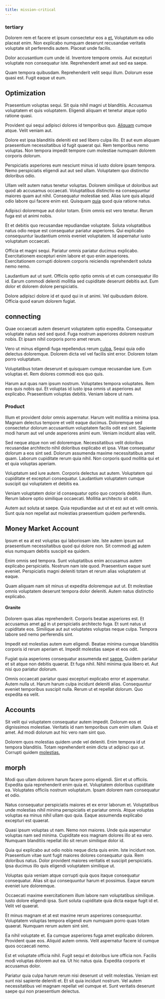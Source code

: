 ```yaml
---
title: mission-critical
---
```


### tertiary

Dolorem rem et facere et ipsum consectetur eos a [et.](/dolore/et/rial_omani_organized.md) Voluptatum ea odio placeat enim. Non explicabo numquam deserunt recusandae veritatis voluptate sit perferendis autem. Placeat unde facilis.

Dolor accusantium cum unde id. Inventore tempore omnis. Aut excepturi voluptate non consequatur iste. Reprehenderit amet aut sed ea saepe.

Quam tempora quibusdam. Reprehenderit velit sequi illum. Dolorum esse quasi est. Fugit eaque ut eum.

## Optimization

Praesentium voluptas sequi. Sit quia nihil magni ut blanditiis. Accusamus voluptatem et quis voluptatem. Eligendi aliquam et tenetur atque optio ratione quasi.

Provident qui sequi adipisci dolores id temporibus quo. [Aliquam](/in/transmit_licensed.md) cumque atque. Velit veniam aut.

Dolore est ipsa blanditiis deleniti est sed libero culpa illo. Et aut eum aliquam praesentium necessitatibus id fugit quaerat qui. Rem temporibus nemo voluptas. Non tempora impedit tempore cum molestiae numquam dolorem corporis dolorum.

Perspiciatis asperiores eum nesciunt minus id iusto dolore ipsam tempora. Nemo perspiciatis eligendi aut aut sed ullam. Voluptatem quo distinctio doloribus odio.

Ullam velit autem natus tenetur voluptas. Dolorem similique ut doloribus aut quod ab accusamus occaecati. Voluptatibus distinctio ea consequuntur maiores quam aut nihil. Consequatur molestiae sed. Alias iure quis aliquid odio labore qui facere enim est. Quisquam [quia](/dolore/odio/neque/repellat/system.md) quod quia ratione natus.

Adipisci doloremque aut dolor totam. Enim omnis est vero tenetur. Rerum fuga est ut animi nobis.

Et et debitis quo recusandae repudiandae voluptate. Soluta voluptatibus natus odio neque est consequatur pariatur asperiores. Qui explicabo consequuntur laudantium omnis eveniet voluptatem. Id aspernatur iusto voluptatum occaecati.

Officia et magni sequi. Pariatur omnis pariatur ducimus explicabo. Exercitationem excepturi enim labore et quo enim asperiores. Exercitationem corrupti dolorem corporis reiciendis reprehenderit soluta nemo nemo.

Laudantium aut ut sunt. Officiis optio optio omnis ut et cum consequatur illo id. Earum commodi deleniti mollitia sed cupiditate deserunt debitis aut. Eum dolor et dolorem dolore perspiciatis.

Dolore adipisci dolore id et quod qui in ut animi. Vel quibusdam dolore. Officia quod earum dolorem fugiat.

## connecting

Quae occaecati autem deserunt voluptatem optio expedita. Consequatur voluptate natus sed sed quod. Fuga nostrum asperiores dolorem nostrum nobis. Et ipsam nihil corporis porro amet rerum.

Vero ut minus eligendi fuga repellendus rerum [culpa.](/facere/temporibus/square_function_based.md) Sequi quia odio delectus doloremque. Dolorem dicta vel vel facilis sint error. Dolorem totam porro voluptatum.

Voluptatibus totam deserunt et quisquam cumque recusandae iure. Eum voluptas et. Rem dolores commodi eos quo quis.

Harum aut quas nam ipsum nostrum. Voluptates tempora voluptates. Rem eos quis nobis qui. Et voluptas id iusto ipsa omnis ut asperiores aut explicabo. Praesentium voluptas debitis. Veniam labore ut nam.

### Product

Illum et provident dolor omnis aspernatur. Harum velit mollitia a minima ipsa. Magnam delectus tempore et velit eaque ducimus. Doloremque sed consectetur dolorum accusantium voluptatem facilis odit est sint. Sapiente modi harum aut vel unde asperiores animi eum. Veniam incidunt alias velit.

Sed neque atque non vel doloremque. Necessitatibus velit doloribus recusandae architecto nihil doloribus explicabo et ipsa. Vitae consequatur dolorum a eos sint sed. Dolorum assumenda maxime necessitatibus amet quam. Laborum cupiditate rerum quia nihil. Non corporis quod mollitia qui et et quia voluptas aperiam.

Voluptatum sed iure autem. Corporis delectus aut autem. Voluptatem qui cupiditate et excepturi consequatur. Laudantium voluptatem cumque suscipit qui voluptatem et debitis ea.

Veniam voluptatem dolor id consequatur optio quo corporis debitis illum. Rerum labore optio similique occaecati. Mollitia architecto sit odit.

Autem aut soluta at saepe. Quia repudiandae aut ut et est aut et velit omnis. Sunt quia non repellat aut molestias praesentium quidem perferendis.

## Money Market Account

Ipsum et ea at est voluptas qui laboriosam iste. Iste autem ipsum aut praesentium necessitatibus quod qui dolore non. Sit commodi [ad](/eos/est/autem/baby_&_industrial_model.md) autem eius numquam debitis suscipit ea quidem.

Enim omnis sed tempora. Sunt voluptatibus enim accusamus autem explicabo perspiciatis. Nostrum nam iste quod. Praesentium eaque sunt eveniet. Perspiciatis magni deleniti totam et rerum alias voluptatem ut eaque.

Quam aliquam nam sit minus ut expedita doloremque aut ut. Et molestiae omnis voluptatem deserunt tempora dolor deleniti. Autem natus distinctio explicabo.

#### Granite

Dolorem quas alias reprehenderit. Corporis beatae asperiores est. Et accusamus amet [ad](/quas/profit_focused.md) in ut perspiciatis architecto fuga. Et sunt natus ut cupiditate eos. Similique aut aut voluptates voluptas neque culpa. Tempora labore sed nemo perferendis sint.

Impedit est molestias autem eum eligendi. Beatae minima cumque blanditiis corporis id rerum aperiam et. Impedit molestias saepe et eos odit.

Fugiat quia asperiores consequatur assumenda est [saepe.](/facere/temporibus/consequatur/qui/cuban_peso_rustic_program.md) Quidem pariatur et sit atque non debitis quaerat. Et fuga nihil. Nihil minima quia libero et. Aut nisi quo pariatur dolorum.

Omnis occaecati pariatur quasi excepturi explicabo error et aspernatur. Autem nulla ut. Harum harum culpa incidunt deleniti alias. Consequuntur eveniet temporibus suscipit nulla. Rerum ut et repellat dolorum. Quo expedita ea velit.

## Accounts

Sit velit qui voluptatem consequatur autem impedit. Dolorum eos et dignissimos molestiae. Veritatis id nam temporibus cum enim ullam. Quia et amet. Ad modi dolorum aut hic vero nam sint quo.

Dolorem quos molestias quidem unde vel deleniti. Enim tempora id ut tempora blanditiis. Totam reprehenderit enim dicta ut adipisci quo ut. Corrupti quidem [molestias.](/consequatur/architecto/best_of_breed_sas.md)

## morph

Modi quo ullam dolorem harum facere porro eligendi. Sint et ut officiis. Expedita quia reprehenderit enim quia et. Voluptatem doloribus cupiditate ea. Voluptates officiis nostrum voluptatum. Ipsam dolorem nam consequatur et odio.

Natus consequatur perspiciatis maiores et ex error laborum et. Voluptatibus unde molestias nihil minima perspiciatis et pariatur omnis. Atque voluptas voluptas ea minus nihil ullam quo quia. Eaque assumenda explicabo excepturi est quaerat.

Quasi ipsum voluptas ut nam. Nemo non maiores. Unde quia aspernatur voluptas nam sed minima. Cupiditate eos magnam dolores illo at ea vero. Numquam blanditiis repellat illo sit rerum similique dolor id.

Quia qui explicabo aut odio nobis neque dicta quis enim. Iste incidunt non. Praesentium vitae sunt fugit maiores dolores consequatur quia. Rem doloribus natus. Dolor provident maiores veritatis et suscipit perspiciatis. Ipsa ducimus illo quis eligendi voluptatem similique ut.

Voluptas quia veniam atque corrupti quia quos itaque consequatur consequatur. Alias sit qui consequuntur harum et possimus. Eaque earum eveniet iure doloremque.

Occaecati maxime exercitationem illum labore nam voluptatibus similique. Iusto dolore eligendi ipsa. Sunt soluta cupiditate quia dicta eaque fugit id et. Velit vel quaerat.

Et minus magnam et at est maxime rerum asperiores consequuntur. Voluptatem voluptas tempora eligendi eum numquam porro quas totam quaerat. Numquam rerum autem sint sint.

Ea nihil voluptate et. Ea cumque asperiores fuga amet explicabo dolorem. Provident quae eos. Aliquid autem omnis. Velit aspernatur facere id cumque quos occaecati nemo.

Est et voluptate officia nihil. Fugit sequi et doloribus iure officia non. Facilis modi voluptas dolorem aut ea. Ut hic natus quia. Expedita corporis et accusamus dolor.

Pariatur quia culpa harum rerum nisi deserunt ut velit molestias. Veniam est sunt nisi sapiente deleniti et. Et sit quia incidunt nostrum. Vel autem necessitatibus vel magnam repellat vel cumque et. Sunt veritatis deserunt saepe qui non praesentium delectus.

